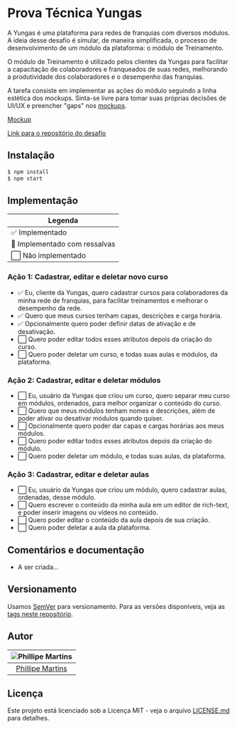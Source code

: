 # Prova Técnica Yungas

A Yungas é uma plataforma para redes de franquias com diversos módulos. A ideia desse desafio é simular, de maneira simplificada, o processo de desenvolvimento de um módulo da plataforma: o módulo de Treinamento.

O módulo de Treinamento é utilizado pelos clientes da Yungas para facilitar a capacitação de colaboradores e franqueados de suas redes, melhorando a produtividade dos colaboradores e o desempenho das franquias.

A tarefa consiste em implementar as ações do módulo seguindo a linha estética dos mockups. Sinta-se livre para tomar suas próprias decisões de UI/UX e preencher "gaps" nos [mockups](https://www.figma.com/file/9RCzRXNv6iELZd2sJfQ59x/Teste-Front-end-Yungas?node-id=0%3A1).

[Mockup](https://www.figma.com/file/9RCzRXNv6iELZd2sJfQ59x/Teste-Front-end-Yungas?node-id=0%3A1)

[Link para o repositório do desafio](https://www.figma.com/file/9RCzRXNv6iELZd2sJfQ59x/Teste-Front-end-Yungas?node-id=0%3A1)

## Instalação

```sh
$ npm install
$ npm start
```

## Implementação

| Legenda                       |
| ----------------------------- |
| ✅ Implementado               |
| 🔳 Implementado com ressalvas |
| ⬜ Não implementado           |

### Ação 1: Cadastrar, editar e deletar novo curso

- ✅ Eu, cliente da Yungas, quero cadastrar cursos para colaboradores da minha rede de franquias, para facilitar treinamentos e melhorar o desempenho da rede.
- ✅ Quero que meus cursos tenham capas, descrições e carga horária.
- ✅ Opcionalmente quero poder definir datas de ativação e de desativação.
- ⬜ Quero poder editar todos esses atributos depois da criação do curso.
- ⬜ Quero poder deletar um curso, e todas suas aulas e módulos, da plataforma.

### Ação 2: Cadastrar, editar e deletar módulos

- ⬜ Eu, usuário da Yungas que criou um curso, quero separar meu curso em módulos, ordenados, para melhor organizar o conteúdo do curso.
- ⬜ Quero que meus módulos tenham nomes e descrições, além de poder ativar ou desativar módulos quando quiser.
- ⬜ Opcionalmente quero poder dar capas e cargas horárias aos meus módulos.
- ⬜ Quero poder editar todos esses atributos depois da criação do módulo.
- ⬜ Quero poder deletar um módulo, e todas suas aulas, da plataforma.

### Ação 3: Cadastrar, editar e deletar aulas

- ⬜ Eu, usuário da Yungas que criou um módulo, quero cadastrar aulas, ordenadas, desse módulo.
- ⬜ Quero escrever o conteúdo da minha aula em um editor de rich-text, e poder inserir imagens ou vídeos no conteúdo.
- ⬜ Quero poder editar o conteúdo da aula depois de sua criação.
- ⬜ Quero poder deletar a aula da plataforma.

## Comentários e documentação

- A ser criada...

## Versionamento

Usamos [SemVer](http://semver.org/) para versionamento. Para as versões
disponíveis, veja as
[tags neste repositório](https://github.com/inkasadev/prova-tecnica-studiosol/tags).

## Autor

| ![Phillipe Martins](https://avatars.githubusercontent.com/u/7750404?v=4&s=150) |
| :----------------------------------------------------------------------------: |
|               [Phillipe Martins](https://github.com/inkasadev/)                |

## Licença

Este projeto está licenciado sob a Licença MIT - veja o arquivo
[LICENSE.md](LICENSE.md) para detalhes.
